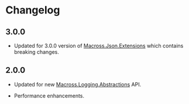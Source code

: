 # Changelog

## 3.0.0

* Updated for 3.0.0 version of
  [Macross.Json.Extensions](../Macross.Json.Extensions/CHANGELOG.md) which
  contains breaking changes.

## 2.0.0

* Updated for new
  [Macross.Logging.Abstractions](../Macross.Logging.Abstractions/README.md) API.

* Performance enhancements.
